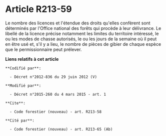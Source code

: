 # Article R213-59

Le nombre des licences et l'étendue des droits qu'elles confèrent sont déterminés par l'Office national des forêts qui
procède à leur délivrance. Le libellé de la licence précise notamment les limites du territoire intéressé, le ou les modes de
chasse autorisés, le ou les jours de la semaine où il peut en être usé et, s'il y a lieu, le nombre de pièces de gibier de
chaque espèce que le permissionnaire peut prélever.

**Liens relatifs à cet article**

	**Codifié par**:

	  - Décret n°2012-836 du 29 juin 2012 (V)

	**Modifié par**:

	  - Décret n°2015-260 du 4 mars 2015 - art. 1

	**Cite**:

	  - Code forestier (nouveau) - art. R213-58

	**Cité par**:

	  - Code forestier (nouveau) - art. R213-65 (Ab)

